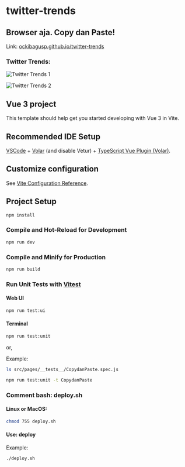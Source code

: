 # twitter-trends
## Browser aja. Copy dan Paste!

Link:
[ockibagusp.github.io/twitter-trends](https://ockibagusp.github.io/twitter-trends)

### Twitter Trends:

![Twitter Trends 1](../images/twitter-trends1.png?raw=true)

![Twitter Trends 2](../images/twitter-trends2.png?raw=true)

## Vue 3 project

This template should help get you started developing with Vue 3 in Vite.

## Recommended IDE Setup

[VSCode](https://code.visualstudio.com/) + [Volar](https://marketplace.visualstudio.com/items?itemName=Vue.volar) (and disable Vetur) + [TypeScript Vue Plugin (Volar)](https://marketplace.visualstudio.com/items?itemName=Vue.vscode-typescript-vue-plugin).

## Customize configuration

See [Vite Configuration Reference](https://vitejs.dev/config/).

## Project Setup

```sh
npm install
```

### Compile and Hot-Reload for Development

```sh
npm run dev
```

### Compile and Minify for Production

```sh
npm run build
```

### Run Unit Tests with [Vitest](https://vitest.dev/)

#### Web UI
```sh
npm run test:ui
```

#### Terminal
```sh
npm run test:unit
```

or,

Example:

```bash
ls src/pages/__tests__/CopydanPaste.spec.js
```

```sh
npm run test:unit -t CopydanPaste
```

### Comment bash: deploy.sh

#### Linux or MacOS: 
```sh
chmod 755 deploy.sh
```

#### Use: deploy

Example:
```sh
./deploy.sh
```
